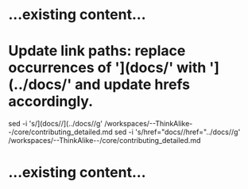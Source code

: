 # ...existing content...
# Update link paths: replace occurrences of '](docs/' with '](../docs/' and update hrefs accordingly.
sed -i 's/](docs\//](..\/docs\//g' /workspaces/--ThinkAlike--/core/contributing_detailed.md
sed -i 's/href="docs\//href="..\/docs\//g' /workspaces/--ThinkAlike--/core/contributing_detailed.md
# ...existing content...
